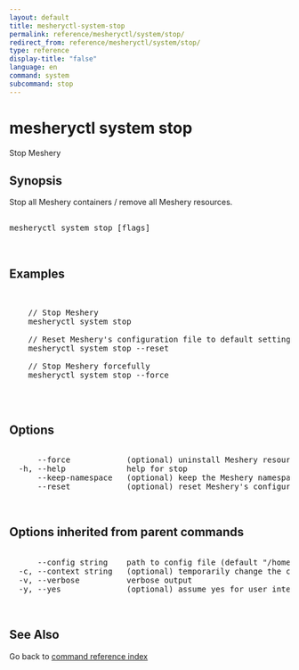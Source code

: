 ```yaml
---
layout: default
title: mesheryctl-system-stop
permalink: reference/mesheryctl/system/stop/
redirect_from: reference/mesheryctl/system/stop/
type: reference
display-title: "false"
language: en
command: system
subcommand: stop
---
```


# mesheryctl system stop

Stop Meshery

## Synopsis

Stop all Meshery containers / remove all Meshery resources.

<pre class='codeblock-pre'>
<div class='codeblock'>
mesheryctl system stop [flags]

</div>
</pre> 

## Examples

<pre class='codeblock-pre'>
<div class='codeblock'>

	// Stop Meshery
	mesheryctl system stop

	// Reset Meshery's configuration file to default settings.
	mesheryctl system stop --reset

	// Stop Meshery forcefully
	mesheryctl system stop --force
	

</div>
</pre> 

## Options

<pre class='codeblock-pre'>
<div class='codeblock'>
      --force            (optional) uninstall Meshery resources forcefully
  -h, --help             help for stop
      --keep-namespace   (optional) keep the Meshery namespace during uninstallation
      --reset            (optional) reset Meshery's configuration file to default settings.

</div>
</pre>

## Options inherited from parent commands

<pre class='codeblock-pre'>
<div class='codeblock'>
      --config string    path to config file (default "/home/admin-pc/.meshery/config.yaml")
  -c, --context string   (optional) temporarily change the current context.
  -v, --verbose          verbose output
  -y, --yes              (optional) assume yes for user interactive prompts.

</div>
</pre>

## See Also

Go back to [command reference index](/reference/mesheryctl/) 
